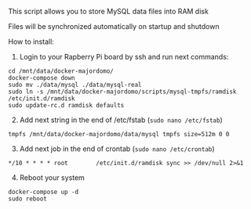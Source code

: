 This script allows you to store MySQL data files into RAM disk

Files will be synchronized automatically on startup and shutdown

How to install:
1. Login to your Rapberry Pi board by ssh and run next commands:
```
cd /mnt/data/docker-majordomo/
docker-compose down
sudo mv ./data/mysql ./data/mysql-real
sudo ln -s /mnt/data/docker-majordomo/scripts/mysql-tmpfs/ramdisk /etc/init.d/ramdisk 
sudo update-rc.d ramdisk defaults
```

2. Add next string in the end of /etc/fstab (`sudo nano /etc/fstab`)

`tmpfs /mnt/data/docker-majordomo/data/mysql tmpfs size=512m 0 0`

3. Add next job in the end of crontab (`sudo nano /etc/crontab`)

`*/10 * * * * root        /etc/init.d/ramdisk sync >> /dev/null 2>&1`

4. Reboot your system

```
docker-compose up -d
sudo reboot
```